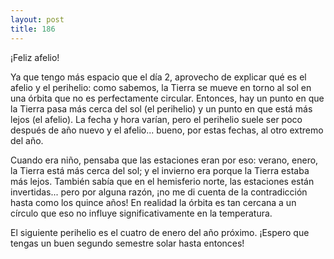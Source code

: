```yaml
---
layout: post
title: 186
---
```


¡Feliz afelio!

Ya que tengo más espacio que el día 2, aprovecho de explicar qué es el afelio y el perihelio: como sabemos, la Tierra se mueve en torno al sol en una órbita que no es perfectamente circular. Entonces, hay un punto en que la Tierra pasa más cerca del sol (el perihelio) y un punto en que está más lejos (el afelio). La fecha y hora varían, pero el perihelio suele ser poco después de año nuevo y el afelio... bueno, por estas fechas, al otro extremo del año.

Cuando era niño, pensaba que las estaciones eran por eso: verano, enero, la Tierra está más cerca del sol; y el invierno era porque la Tierra estaba más lejos. También sabía que en el hemisferio norte, las estaciones están invertidas... pero por alguna razón, ¡no me di cuenta de la contradicción hasta como los quince años! En realidad la órbita es tan cercana a un círculo que eso no influye significativamente en la temperatura.

El siguiente perihelio es el cuatro de enero del año próximo. ¡Espero que tengas un buen segundo semestre solar hasta entonces!
